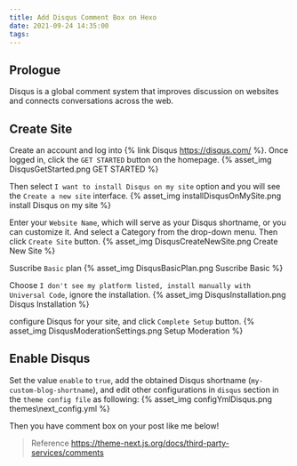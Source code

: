 ```yaml
---
title: Add Disqus Comment Box on Hexo
date: 2021-09-24 14:35:00
tags:
---
```



## Prologue

Disqus is a global comment system that improves discussion on websites and connects conversations across the web.

## Create Site

Create an account and log into {% link Disqus https://disqus.com/ %}. Once logged in, click the `GET STARTED` button on the homepage.
{% asset_img DisqusGetStarted.png GET STARTED %}

<!-- more -->

Then select `I want to install Disqus on my site` option and you will see the `Create a new site` interface.
{% asset_img installDisqusOnMySite.png install Disqus on my site %}

Enter your `Website Name`, which will serve as your Disqus shortname, or you can customize it. And select a Category from the drop-down menu. Then click `Create Site` button.
{% asset_img DisqusCreateNewSite.png Create New Site %}

Suscribe `Basic` plan
{% asset_img DisqusBasicPlan.png Suscribe Basic %}

Choose `I don't see my platform listed, install manually with Universal Code`, ignore the installation.
{% asset_img DisqusInstallation.png Disqus Installation %}

configure Disqus for your site, and click `Complete Setup` button.
{% asset_img DisqusModerationSettings.png Setup Moderation %}

## Enable Disqus

Set the value `enable` to `true`, add the obtained Disqus shortname (`my-custom-blog-shortname`), and edit other configurations in `disqus` section in the `theme config file` as following:
{% asset_img configYmlDisqus.png themes\next\_config.yml %}

Then you have comment box on your post like me below!


> Reference
> https://theme-next.js.org/docs/third-party-services/comments